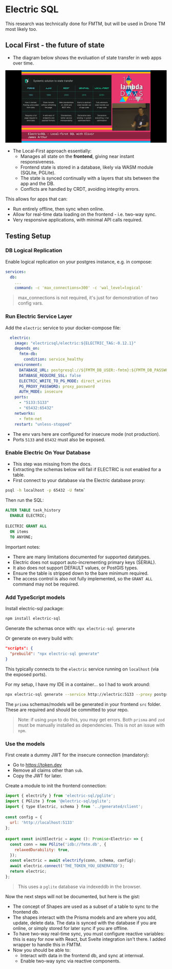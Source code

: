 # Electric SQL

This research was technically done for FMTM, but will be used in Drone TM most likely too.

## Local First - the future of state

- The diagram below shows the evoluation of state transfer in web apps over time.

![Image](./evolution_of_state.png)

- The Local-First approach essentially:
  - Manages all state on the **frontend**, giving near instant responsiveness.
  - Frontend state is stored in a database, likely via WASM module (SQLite, PGLite).
  - The state is synced continually with a layers that sits between the app and the DB.
  - Conflicts are handled by CRDT, avoiding integrity errors.

This allows for apps that can:
- Run entirely offline, then sync when online.
- Allow for real-time data loading on the frontend - i.e. two-way sync.
- Very responsive applications, with minimal API calls required.

## Testing Setup

### DB Logical Replication

Enable logical replication on your postgres instance, e.g. in compose:

```yaml
services:
  db:
    ...
    command: -c 'max_connections=300' -c 'wal_level=logical'
```

> max_connections is not required, it's just for demonstration of two config vars.

### Run Electric Service Layer

Add the `electric` service to your docker-compose file:

```yaml
  electric:
    image: "electricsql/electric:${ELECTRIC_TAG:-0.12.1}"
    depends_on:
      fmtm-db:
        condition: service_healthy
    environment:
      DATABASE_URL: postgresql://${FMTM_DB_USER:-fmtm}:${FMTM_DB_PASSWORD:-fmtm}@${FMTM_DB_HOST:-fmtm-db}/${FMTM_DB_NAME:-fmtm}
      DATABASE_REQUIRE_SSL: false
      ELECTRIC_WRITE_TO_PG_MODE: direct_writes
      PG_PROXY_PASSWORD: proxy_password
      AUTH_MODE: insecure
    ports:
      - "5133:5133"
      - "65432:65432"
    networks:
      - fmtm-net
    restart: "unless-stopped"
```

- The env vars here are configured for insecure mode (not production).
- Ports `5133` and `65432` must also be exposed.

### Enable Electric On Your Database

- This step was missing from the docs.
- Extracting the schemas below will fail if ELECTRIC is not enabled for a table.
- First connect to your database via the Electric database proxy:

```bash
psql -h localhost -p 65432 -U fmtm`
```

Then run the SQL:

```sql
ALTER TABLE task_history
  ENABLE ELECTRIC;

ELECTRIC GRANT ALL
  ON items
  TO ANYONE;
```

Important notes:
- There are many limitations documented for supported datatypes.
- Electric does not support auto-incrementing primary keys (SERIAL).
- It also does not support DEFAULT values, or PostGIS types.
- Ensure the table is stripped down to the bare minimum required.
- The access control is also not fully implemented, so the `GRANT ALL`
  command may not be required.

### Add TypeScript models

Install electric-sql package:

```bash
npm install electric-sql
```

Generate the schemas once with: `npx electric-sql generate`

Or generate on every build with:

```json
"scripts": {
  "prebuild": "npx electric-sql generate"
}
```

This typically connects to the `electric` service running on `localhost`
(via the exposed ports).

For my setup, I have my IDE in a container... so I had to work around:

```bash
npx electric-sql generate --service http://electric:5133 --proxy postgresql://fmtm:proxy_password@electric:65432/fmtm
```

The `prisma` schemas/models will be generated in your frontend `src` folder.
These are required and should be committed to your repo.

> Note: if using `pnpm` to do this, you may get errors. Both `prisma` and `zod`
> must be manually installed as dependencies. This is not an issue with `npm`.

### Use the models

First create a dummy JWT for the insecure connection (mandatory):

- Go to https://token.dev
- Remove all claims other than `sub`.
- Copy the JWT for later.

Create a module to init the frontend connection:

```js
import { electrify } from 'electric-sql/pglite';
import { PGlite } from '@electric-sql/pglite';
import { type Electric, schema } from '../generated/client';

const config = {
  url: 'http://localhost:5133'
};

export const initElectric = async (): Promise<Electric> => {
  const conn = new PGlite('idb://fmtm.db', {
    relaxedDurability: true,
  });
  const electric = await electrify(conn, schema, config);
  await electric.connect('THE_TOKEN_YOU_GENERATED');
  return electric;
};
```

> This uses a `pglite` database via indexeddb in the browser.

Now the next steps will not be documented, but here is the gist:
- The concept of Shapes are used as a subset of a table to sync to the frontend db.
- The shapes interact with the Prisma models and are where you add, update, delete data.
  The data is synced with the database if you are online, or simply stored for later sync
  if you are offline.
- To have two-way real-time sync, you must configure reactive variables: this is easy for
  now with React, but Svelte integration isn't there. I added wrapper to handle this in 
  FMTM.
- Now you should be able to:
  - Interact with data in the frontend db, and sync at internval.
  - Enable two-way sync via reactive components.
